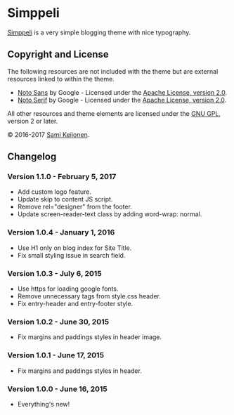 # Simppeli

[Simppeli](https://foxland.fi/downloads/simppeli/) is a very simple blogging theme with nice typography.


## Copyright and License

The following resources are not included with the theme but are external resources linked to within the theme.

* [Noto Sans](https://www.google.com/fonts/specimen/Noto+Sans) by Google - Licensed under the [Apache License, version 2.0](http://www.apache.org/licenses/LICENSE-2.0.html).
* [Noto Serif](https://www.google.com/fonts/specimen/Noto+Serif) by Google - Licensed under the [Apache License, version 2.0](http://www.apache.org/licenses/LICENSE-2.0.html).

All other resources and theme elements are licensed under the [GNU GPL](http://www.gnu.org/licenses/old-licenses/gpl-2.0.html), version 2 or later.

&copy; 2016-2017 [Sami Keijonen](https://foxland.fi).


## Changelog

### Version 1.1.0 - February 5, 2017

* Add custom logo feature.
* Update skip to content JS script.
* Remove rel="designer" from the footer.
* Update screen-reader-text class by adding word-wrap: normal.

### Version 1.0.4 - January 1, 2016

* Use H1 only on blog index for Site Title.
* Fix small styling issue in search field.

### Version 1.0.3 - July 6, 2015

* Use https for loading google fonts.
* Remove unnecessary tags from style.css header.
* Fix entry-header and entry-footer style.

### Version 1.0.2 - June 30, 2015

* Fix margins and paddings styles in header image.

### Version 1.0.1 - June 17, 2015

* Fix margins and paddings styles in header.

### Version 1.0.0 - June 16, 2015

* Everything's new!
